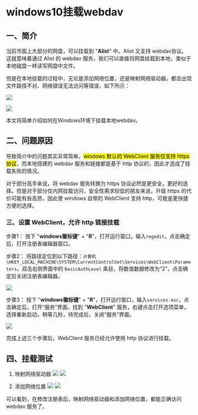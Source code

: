 # windows10挂载webdav

## 一、简介

当前市面上大部分的网盘，可以挂载到 "**Alist**" 中。Alist 又支持 webdav协议。这就意味着通过 Alist 的 webdav 服务，我们可以直接将网盘挂载到本地，类似于本地磁盘一样读写网盘中文件。

但是在本地挂载的过程中，无论是添加网络位置，还是映射网络驱动器，都会出现文件路径不对、网络错误无法访问等错误，如下所示：

![](https://user-images.githubusercontent.com/35327600/215680157-9de51400-15cc-4d22-9d01-5e6bf8411e8f.png)

![](https://user-images.githubusercontent.com/35327600/215675986-ba71818f-88cb-4151-86b9-aae6ee69aa22.png)

本文将简单介绍如何在Windows环境下挂载本地webdav。

## 二、问题原因

导致简介中的问题其实非常简单。<mark>windows 默认的 WebClient 服务仅支持 https 协议</mark>，而本地搭建的 webdav 服务和链接都是基于 http 协议的，因此才造成了挂载失败的情况。

对于部分高手来说，将 webdav 服务转换为 https 协议必然是更安全，更好的选择。但是对于部分仅内网挂载访问，安全性需求较低的朋友来说，升级 https 的代价可能有些高昂，因此使 windows 自带的 WebClient 支持 http，可能是更快捷方便的选择。

### 三、设置 WebClient，允许 http 链接挂载

步骤1：
按下 "**windows徽标键**" + "**R**"，打开运行窗口，输入`regedit`，点击确定后，打开注册表编辑器窗口。

步骤2：
将路径定位到以下路径：`计算机\HKEY_LOCAL_MACHINE\SYSTEM\CurrentControlSet\Services\WebClient\Parameters`。双击右侧界面中的 `BasicAuthLevel` 条目，将数值数据修改为“2”，点击确定后关闭注册表编辑器。

![](https://user-images.githubusercontent.com/35327600/215690501-29b6636a-a17b-4fcd-a871-f3ddf031dfef.png)

步骤3：
按下 "**windows徽标键**" + "**R**"，打开运行窗口，输入`services.msc`，点击确定后，打开“服务”界面。找到 "**WebClient**"
服务，右键点击打开选项菜单，选择重新启动，稍等几秒，待完成后，关闭“服务”界面。

![](https://user-images.githubusercontent.com/35327600/215691793-fc3e4385-f6e4-47ed-bd8e-7a00d3a7cf4f.png)

完成上述三个步骤后，WebClient 服务已经允许使用 http 协议进行挂载。

## 四、挂载测试

1. 映射网络驱动器
	![](https://user-images.githubusercontent.com/35327600/215694498-777dba03-505a-4922-9485-ba99c0eb5809.png)
	![](https://user-images.githubusercontent.com/35327600/215694514-24f0ddf9-f2b2-4059-8e7a-107b216565d9.png)

2. 添加网络位置
	![](https://user-images.githubusercontent.com/35327600/215695212-f220eeb9-23f0-4500-987d-dea5146898a4.png)
	![](https://user-images.githubusercontent.com/35327600/215695227-595b63d6-c31e-4d06-83da-98179b01fdb1.png)

可以看到，在修改注册表后，映射网络驱动器和添加网络位置，都能正确访问 webdav 服务了。